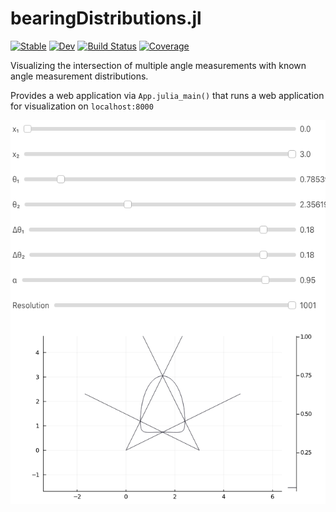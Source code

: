 # bearingDistributions.jl

[![Stable](https://img.shields.io/badge/docs-stable-blue.svg)](https://alexjbuck.github.io/bearingDistributions.jl)
[![Dev](https://img.shields.io/badge/docs-dev-blue.svg)](https://alexjbuck.github.io/bearingDistributions.jl/dev)
[![Build Status](https://travis-ci.com/alexjbuck/bearingDistributions.jl.svg?branch=master)](https://travis-ci.com/alexjbuck/bearingDistributions.jl)
[![Coverage](https://codecov.io/gh/alexjbuck/bearingDistributions.jl/branch/master/graph/badge.svg)](https://codecov.io/gh/alexjbuck/bearingDistributions.jl)

Visualizing the intersection of multiple angle measurements with known angle measurement distributions.

Provides a web application via `App.julia_main()` that runs a web application for visualization on `localhost:8000`

![Rendering of Web Application](render.png)